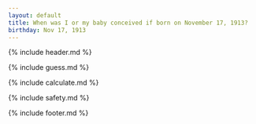 ```yaml
---
layout: default
title: When was I or my baby conceived if born on November 17, 1913?
birthday: Nov 17, 1913
---
```


{% include header.md %}

{% include guess.md %}

{% include calculate.md %}

{% include safety.md %}

{% include footer.md %}



